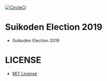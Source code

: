[![CircleCI](https://circleci.com/gh/corselia/suikoden-election-2019.svg?style=svg)](https://circleci.com/gh/corselia/suikoden-election-2019)

# Suikoden Election 2019
- Suikoden Election 2019

# LICENSE
- [MIT License](/LICENSE)